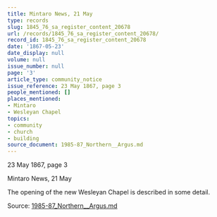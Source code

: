 ```yaml
---
title: Mintaro News, 21 May
type: records
slug: 1845_76_sa_register_content_20678
url: /records/1845_76_sa_register_content_20678/
record_id: 1845_76_sa_register_content_20678
date: '1867-05-23'
date_display: null
volume: null
issue_number: null
page: '3'
article_type: community_notice
issue_reference: 23 May 1867, page 3
people_mentioned: []
places_mentioned:
- Mintaro
- Wesleyan Chapel
topics:
- community
- church
- building
source_document: 1985-87_Northern__Argus.md
---
```


23 May 1867, page 3

Mintaro News, 21 May

The opening of the new Wesleyan Chapel is described in some detail.

Source: [1985-87_Northern__Argus.md](/downloads/markdown/1985-87_Northern__Argus.md)

